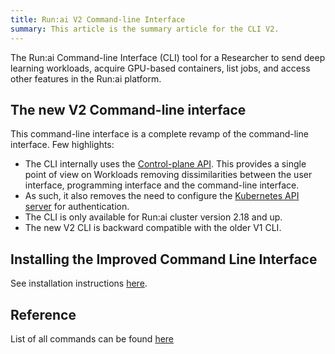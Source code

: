 ```yaml
---
title: Run:ai V2 Command-line Interface
summary: This article is the summary article for the CLI V2.
---
```


The Run:ai Command-line Interface (CLI) tool for a Researcher to send deep learning workloads, acquire GPU-based containers, list jobs, and access other features in the Run:ai platform.

## The new V2 Command-line interface
    
This command-line interface is a complete revamp of the command-line interface. Few highlights:

* The CLI internally uses the [Control-plane API](../../../developer/admin-rest-api/overview.md). This provides a single point of view on Workloads removing dissimilarities between the user interface, programming interface and the command-line interface. 
* As such, it also removes the need to configure the [Kubernetes API server](../../../admin/authentication/researcher-authentication.md) for authentication. 
* The CLI is only available for Run:ai cluster version 2.18 and up.
* The new V2 CLI is backward compatible with the older V1 CLI.


## Installing the Improved Command Line Interface

See installation instructions [here](../../../admin/researcher-setup/new-cli-install.md).


## Reference

List of all commands can be found [here](./runai.md)
